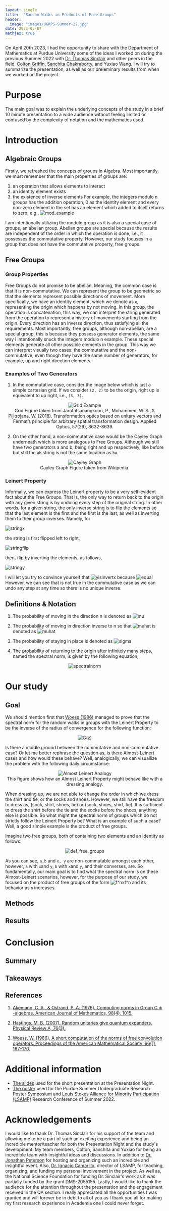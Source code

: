 ```yaml
---
layout: single
title:  "Random Walks in Products of Free Groups"
header:
  image: "images/UGRPS-Summer-22.jpg"
date: 2023-05-07
mathjax: true
---
```


On April 20th 2023, I had the opportunity to share with the Department of Mathematics at Purdue University some of the ideas I worked on during the previous Summer 2022 with [Dr. Thomas Sinclair](https://www.math.purdue.edu/~tsincla/) and other peers in the field, [Colton Griffin](https://www.linkedin.com/in/colton-griffin-9b1b3b191/), [Sanchita Chakraborty](https://www.linkedin.com/in/sanchita-chakraborty-8107a9192/), and Yuxiao Wang. I will try to summarize the presentation, as well as our preleminary results from when we worked on the project.

# Purpose
The main goal was to explain the underlying concepts of the study in a brief 10 minute presentation to a wide audience without feeling limited or confused by the complexity of notation and the mathematics used.

# Introduction
## Algebraic Groups
Firstly, we refreshed the concepts of groups in Algebra. Most importantly, we must remember that the main properties of groups are:
1. an operation that allows elements to interact 
2. an identity element exists
3. the existence of inverse elements
For example, the integers modulo n groups has the addition operation, 0 as the identity element and every non-zero element in the set has an element which added to itself returns to zero, e.g., ![mod_example](https://latex.codecogs.com/svg.image?(1&plus;3)\mod&space;4=0.)

I am intentionally utilizing the modulo group as it is also a special case of groups, an abelian group. Abelian groups are special because the results are independent of the order in which the operation is done, i.e., it possesses the commutative property. However, our study focuses in a group that does not have the commutative property, free groups.

## Free Groups

### Group Properties
Free Groups do not promise to be abelian. Meaning, the common case is that it is non-commutative. We can represent the group to be geometric so that the elements represent possible directions of movement. More specifically, we have an identity element, which we denote as `e`, representing the origin which happens by not moving. In this group, the operation is concatenation, this way, we can interpret the string generated from the operation to represent a history of movements starting from the origin. Every direction has an inverse direction, thus satisfying all the requirements. Most importantly, free groups, although non-abelian, are a special group, this is because they possess generator elements, the same way I intentionally snuck the integers modulo n example. These special elements generate all other possible elements in the group. This way we can interpret visually two cases: the commutative and the non-commutative, even though they have the same number of generators, for example, up and right direction elements.

### Examples of Two Generators
1. In the commutative case, consider the image below which is just a simple cartesian grid. If we consider `(2, 2)` to be the origin, right up is equivalent to up right, i.e., `(3, 3)`.

<div align="center">
    <img src="/images/grid.png" alt="Grid Example">
    <figcaption>Grid Figure taken from Jarutatsanangkoon, P., Mohammed, W. S., & Pijitrojana, W. (2018). Transformation optics based on unitary vectors and Fermat’s principle for arbitrary spatial transformation design. Applied Optics, 57(29), 8632-8639.</figcaption>
</div>

2. On the other hand, a non-commutative case would be the Cayley Graph underneath which is more analogous to Free Groups. Although we still have two generators a and b, being right and up respectively, like before but still the `ab` string is not the same location as `ba`.

<div align="center">
    <img src="/images/Cayley tree.png" alt="Cayley Graph">
    <figcaption>Cayley Graph Figure taken from Wikipedia.</figcaption>
</div>

### Leinert Property

Informally, we can express the Leinert property to be a very self-evident fact about the Free Groups. That is, the only way to return back to the origin with any given string is by undoing every step of the original string. In other words, for a given string, the only inverse string is to flip the elements so that the last element is the first and the first is the last, as well as inverting them to their group inverses. Namely, for

![stringx](https://latex.codecogs.com/svg.image?x=ab^{-1}ab^{-1}ab)

the string is first flipped left to right,

![stringflip](https://latex.codecogs.com/svg.image?bab^{-1}ab^{-1}a&space;)

then, flip by inverting the elements, as follows,

![stringy](https://latex.codecogs.com/svg.image?y=b^{-1}a^{-1}ba^{-1}ba^{-1}.)

I will let you try to convince yourself that
![yisinvertx](https://latex.codecogs.com/svg.image?y=x^{-1})
because
![equal](https://latex.codecogs.com/svg.image?&space;xy=yx=e.)
However, we can see that is not true in the commutative case as we can undo any step at any time so there is no unique inverse.


## Definitions & Notation
1. The probability of moving in the direction n is denoted as
![mu](https://latex.codecogs.com/svg.image?\mu(n).)

2. The probability of moving in direction inverse to n so that 
![muhat](https://latex.codecogs.com/svg.image?\hat\mu(n)=\mu(n^{-1}),)
is denoted as
![muhat](https://latex.codecogs.com/svg.image?\hat\mu(n).)

3. The probability of staying in place is denoted as
![sigma](https://latex.codecogs.com/svg.image?\sigma=\mu*\hat\mu.)

4. The probability of returning to the origin after infinitely many steps, named the spectral norm, is given by the following equation,

<div align="center">
    <img src="https://latex.codecogs.com/svg.image?\left||\sigma\right||=lim_{n\to\infty}\sqrt[n]{\sigma^{(n)}(e)}." alt="spectralnorm">
</div>

# Our study
## Goal
We should mention first that [Woess (1986)](#references) managed to prove that the spectral norm for the random walks in groups with the Leinert Property to be the inverse of the radius of convergence for the following function:

<div align="center">
    <img src="https://latex.codecogs.com/svg.image?&space;G(z)=\sum_{n=0}^\infty{\mu^{(n)}(e)z^{2n}}." alt="G(z)">
</div>

Is there a middle ground between the commutative and non-commutative case? Or let me better rephrase the question as, is there Almost-Leinert cases and how would these behave? Well, analogically, we can visuallize the problem with the following daily circumstance:

<div align="center">
    <img src="/images/Almost_leinert_analogy.png" alt="Almost Leinert Analogy">
    <figcaption>This figure shows how an Almost Leinert Property might behave like with a dressing analogy.</figcaption>
</div>

When dressing up, we are not able to change the order in which we dress the shirt and tie, or the socks and shoes. However, we still have the freedom to dress as, (sock, shirt, shoes, tie) or (sock, shoes, shirt, tie). It is sufficient to dress the shirt before the tie and the socks before the shoes, anything else is possible. So what might the spectral norm of groups which do not strictly follow the Leinert Property be? What is an example of such a case? Well, a good simple example is the product of free groups. 

Imagine two free groups, both of containing two elements and an identity as follows:

<div align="center">
    <img src="https://latex.codecogs.com/svg.image?\qquad&space;a,b\in&space;A,\,x,y\in&space;Z\quad\text{where}\quad&space;A,Z\subset\mathbb{F}^2\quad\text{and}\\e\in&space;A\times&space;Z\quad\text{s.t.}\quad&space;a^{-1}xab^{-1}yby^{-1}x^{-1}=a^{-1}ab^{-1}bxyy^{-1}x^{-1}=e." alt="def_free_groups">
</div>

As you can see, `a,b` and `x, y` are non-commutable amongst each other, however, `a` with `x`and `y`, `b` with `x`and `y`, and their converses, are. So fundamentally, our main goal is to find what the spectral norm is on these Almost-Leinert scenarios, however, for the purpose of our study, we focused on the product of free groups of the form 
![f^nxf^n](https://latex.codecogs.com/svg.image?\mathbb{F}^n\times\mathbb{F}^n)
and its behavior as `n` increases.

## Methods

## Results

# Conclusion
## Summary
## Takeaways
## References
1. [Akemann, C. A., & Ostrand, P. A. (1976). Computing norms in Group C ∗ -algebras. American Journal of Mathematics, 98(4), 1015.](https://doi.org/10.2307/2374039)

2. [Hastings, M. B. (2007). Random unitaries give quantum expanders. Physical Review A, 76(3).](https://doi.org/10.1103/physreva.76.032315)

3. [Woess, W. (1986). A short computation of the norms of free convolution operators. Proceedings of the American Mathematical Society, 96(1), 167–170.](https://doi.org/10.1090/s0002-9939-1986-0813831-3)


# Additional information

* [The slides](/files/Random%20Walks%20on%20Products%20of%20Free%20Groups_Undergrad%20Presentation%20Night.pdf) used for the short presentation at the Presentation Night.
* [The poster](/files/Poster_Almost_Leinert.pdf) used for the Purdue Summer Undergraduate Research Poster Symposium and [Louis Stokes Alliance for Minority Participation (LSAMP)](https://www.purdue.edu/gradschool/diversity/programs/louis-stokes-alliance-for-minority-participation/about/summer-program.php) Research Conference of Summer 2022.

# Acknowledgements

I would like to thank Dr. Thomas Sinclair for his support of the team and allowing me to be a part of such an exciting experience and being an incredible mentor/teacher for both the Presentation Night and the study's development. My team members, Colton, Sanchita and Yuxiao for being an incredible team with insightful ideas and discussions. In addition to [Dr. Jonathan Peterson](https://www.math.purdue.edu/~peterson/) for hosting and organizing such an incredible and insightful event. Also, [Dr. Ignacio Camarillo](https://www.bio.purdue.edu/People/profile/ignacio.html), director of LSAMP, for teaching, organizing, and funding my personal involvement in the project. As well as, the National Science Foundation for funding Dr. Sinclair's work as it was partially funded by the grant DMS-2055155. Lastly, I would like to thank the audience for the attention throughout the presentation and the engagement received in the QA section. I really appreciated all the opportunities I was granted and will forever be in debt to all of you as I thank you all for making my first research experience in Academia one I could never forget.
